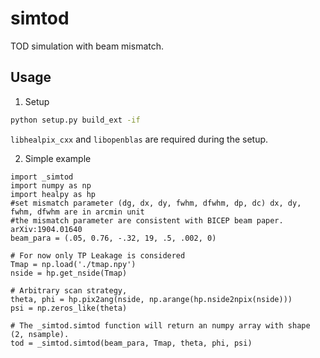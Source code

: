 # simtod
TOD simulation with beam mismatch.

## Usage
1. Setup
```sh
python setup.py build_ext -if
```

```libhealpix_cxx``` and ```libopenblas``` are required during the setup.

2. Simple example
```python3
import _simtod
import numpy as np
import healpy as hp
#set mismatch parameter (dg, dx, dy, fwhm, dfwhm, dp, dc) dx, dy, fwhm, dfwhm are in arcmin unit
#the mismatch parameter are consistent with BICEP beam paper. arXiv:1904.01640
beam_para = (.05, 0.76, -.32, 19, .5, .002, 0)

# For now only TP Leakage is considered
Tmap = np.load('./tmap.npy')
nside = hp.get_nside(Tmap)

# Arbitrary scan strategy, 
theta, phi = hp.pix2ang(nside, np.arange(hp.nside2npix(nside)))
psi = np.zeros_like(theta)

# The _simtod.simtod function will return an numpy array with shape (2, nsample).
tod = _simtod.simtod(beam_para, Tmap, theta, phi, psi)
```

